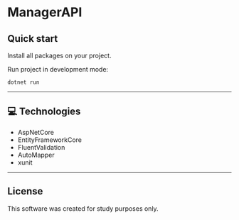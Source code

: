 # ManagerAPI

## Quick start

Install all packages on your project.

Run project in development mode:

```
dotnet run
```

---

## 💻 Technologies

- AspNetCore
- EntityFrameworkCore
- FluentValidation
- AutoMapper
- xunit

---

## License

This software was created for study purposes only.
